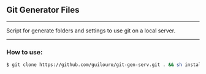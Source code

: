 ## Git Generator Files
------

Script for generate folders and settings to use git on a local server.

------
### How to use: 

```bash
$ git clone https://github.com/guilouro/git-gen-serv.git . && sh install
```